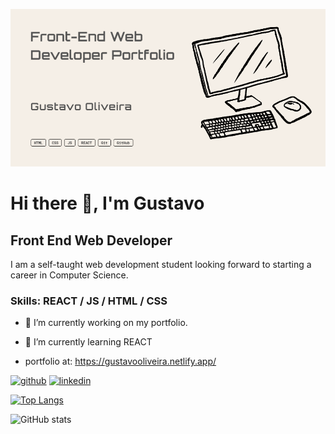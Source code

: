 ![Front End Web Developer](https://github.com/future-cs/future-cs/blob/main/github-banner.png)

# Hi there 👋, I'm Gustavo
## Front End Web Developer

I am a self-taught web development student looking forward to starting a career in Computer Science. 

### Skills: REACT / JS / HTML / CSS

- 🔭 I’m currently working on my portfolio. 
- 🌱 I’m currently learning REACT

- portfolio at: https://gustavooliveira.netlify.app/


[<img src='https://cdn.jsdelivr.net/npm/simple-icons@3.0.1/icons/github.svg' alt='github' height='40' background-color='#4f709c'>](https://github.com/future-cs)  [<img src='https://cdn.jsdelivr.net/npm/simple-icons@3.0.1/icons/linkedin.svg' alt='linkedin' height='40'>](https://www.linkedin.com/in/https://www.linkedin.com/public-profile/settings?trk=d_flagship3_profile_self_view_public_profile/)  

[![Top Langs](https://github-readme-stats.vercel.app/api/top-langs/?username=future-cs)](https://github.com/anuraghazra/github-readme-stats)

![GitHub stats](https://github-readme-stats.vercel.app/api?username=future-cs&show_icons=true)


